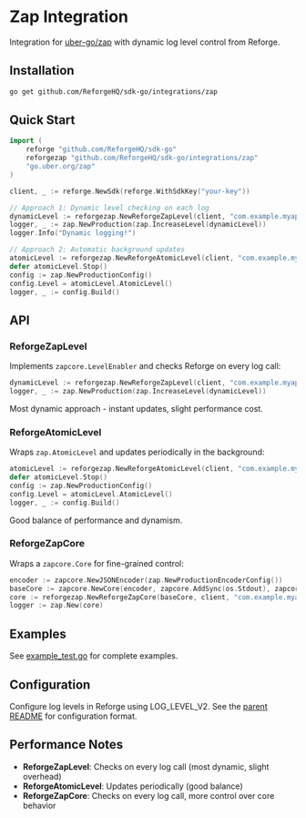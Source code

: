 # Zap Integration

Integration for [uber-go/zap](https://github.com/uber-go/zap) with dynamic log level control from Reforge.

## Installation

```bash
go get github.com/ReforgeHQ/sdk-go/integrations/zap
```

## Quick Start

```go
import (
    reforge "github.com/ReforgeHQ/sdk-go"
    reforgezap "github.com/ReforgeHQ/sdk-go/integrations/zap"
    "go.uber.org/zap"
)

client, _ := reforge.NewSdk(reforge.WithSdkKey("your-key"))

// Approach 1: Dynamic level checking on each log
dynamicLevel := reforgezap.NewReforgeZapLevel(client, "com.example.myapp")
logger, _ := zap.NewProduction(zap.IncreaseLevel(dynamicLevel))
logger.Info("Dynamic logging!")

// Approach 2: Automatic background updates
atomicLevel := reforgezap.NewReforgeAtomicLevel(client, "com.example.myapp", 30*time.Second)
defer atomicLevel.Stop()
config := zap.NewProductionConfig()
config.Level = atomicLevel.AtomicLevel()
logger, _ := config.Build()
```

## API

### ReforgeZapLevel

Implements `zapcore.LevelEnabler` and checks Reforge on every log call:

```go
dynamicLevel := reforgezap.NewReforgeZapLevel(client, "com.example.myapp")
logger, _ := zap.NewProduction(zap.IncreaseLevel(dynamicLevel))
```

Most dynamic approach - instant updates, slight performance cost.

### ReforgeAtomicLevel

Wraps `zap.AtomicLevel` and updates periodically in the background:

```go
atomicLevel := reforgezap.NewReforgeAtomicLevel(client, "com.example.myapp", 30*time.Second)
defer atomicLevel.Stop()
config := zap.NewProductionConfig()
config.Level = atomicLevel.AtomicLevel()
logger, _ := config.Build()
```

Good balance of performance and dynamism.

### ReforgeZapCore

Wraps a `zapcore.Core` for fine-grained control:

```go
encoder := zapcore.NewJSONEncoder(zap.NewProductionEncoderConfig())
baseCore := zapcore.NewCore(encoder, zapcore.AddSync(os.Stdout), zapcore.DebugLevel)
core := reforgezap.NewReforgeZapCore(baseCore, client, "com.example.myapp")
logger := zap.New(core)
```

## Examples

See [example_test.go](./example_test.go) for complete examples.

## Configuration

Configure log levels in Reforge using LOG_LEVEL_V2. See the [parent README](../README.md) for configuration format.

## Performance Notes

- **ReforgeZapLevel**: Checks on every log call (most dynamic, slight overhead)
- **ReforgeAtomicLevel**: Updates periodically (good balance)
- **ReforgeZapCore**: Checks on every log call, more control over core behavior
